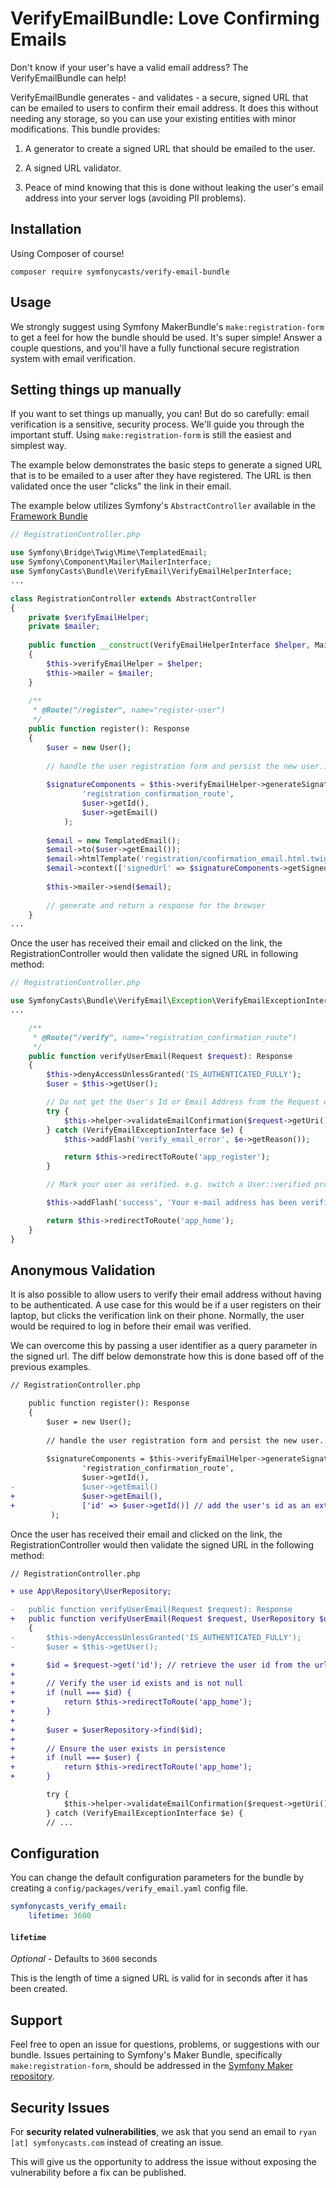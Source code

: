 # VerifyEmailBundle: Love Confirming Emails

Don't know if your user's have a valid email address? The VerifyEmailBundle can
help! 

VerifyEmailBundle generates - and validates - a secure, signed URL
that can be emailed to users to confirm their email address. It
does this without needing any storage, so you can use your existing
entities with minor modifications. This bundle provides:

1) A generator to create a signed URL that should be emailed to the user.

2) A signed URL validator.

3) Peace of mind knowing that this is done without leaking the user's
   email address into your server logs (avoiding PII problems).

## Installation

Using Composer of course!

```
composer require symfonycasts/verify-email-bundle
```

## Usage

We strongly suggest using Symfony MakerBundle's `make:registration-form` to get
a feel for how the bundle should be used. It's super simple! Answer a couple
questions, and you'll have a fully functional secure registration system with
email verification.

## Setting things up manually

If you want to set things up manually, you can! But do so carefully: email
verification is a sensitive, security process. We'll guide you through the
important stuff. Using `make:registration-form` is still the easiest and
simplest way.

The example below demonstrates the basic steps to generate a signed URL
that is to be emailed to a user after they have registered. The URL is then 
validated once the user "clicks" the link in their email. 

The example below utilizes Symfony's `AbstractController` available in the 
[Framework Bundle](https://github.com/symfony/framework-bundle)

```php
// RegistrationController.php

use Symfony\Bridge\Twig\Mime\TemplatedEmail;
use Symfony\Component\Mailer\MailerInterface;
use SymfonyCasts\Bundle\VerifyEmail\VerifyEmailHelperInterface;
...

class RegistrationController extends AbstractController
{
    private $verifyEmailHelper;
    private $mailer;
    
    public function __construct(VerifyEmailHelperInterface $helper, MailerInterface $mailer)
    {
        $this->verifyEmailHelper = $helper;
        $this->mailer = $mailer;
    }
    
    /**
     * @Route("/register", name="register-user")
     */
    public function register(): Response
    {
        $user = new User();
    
        // handle the user registration form and persist the new user...
    
        $signatureComponents = $this->verifyEmailHelper->generateSignature(
                'registration_confirmation_route',
                $user->getId(),
                $user->getEmail()
            );
        
        $email = new TemplatedEmail();
        $email->to($user->getEmail());
        $email->htmlTemplate('registration/confirmation_email.html.twig');
        $email->context(['signedUrl' => $signatureComponents->getSignedUrl()]);
        
        $this->mailer->send($email);
    
        // generate and return a response for the browser
    }
...

```

Once the user has received their email and clicked on the link, the RegistrationController
would then validate the signed URL in following method:

```php
// RegistrationController.php

use SymfonyCasts\Bundle\VerifyEmail\Exception\VerifyEmailExceptionInterface;
...

    /**
     * @Route("/verify", name="registration_confirmation_route")
     */
    public function verifyUserEmail(Request $request): Response
    {
        $this->denyAccessUnlessGranted('IS_AUTHENTICATED_FULLY');
        $user = $this->getUser();

        // Do not get the User's Id or Email Address from the Request object
        try {
            $this->helper->validateEmailConfirmation($request->getUri(), $user->getId(), $user->getEmail());
        } catch (VerifyEmailExceptionInterface $e) {
            $this->addFlash('verify_email_error', $e->getReason());

            return $this->redirectToRoute('app_register');
        }

        // Mark your user as verified. e.g. switch a User::verified property to true

        $this->addFlash('success', 'Your e-mail address has been verified.');

        return $this->redirectToRoute('app_home');
    }
}
```

## Anonymous Validation

It is also possible to allow users to verify their email address without having
to be authenticated. A use case for this would be if a user registers on their laptop,
but clicks the verification link on their phone. Normally, the user would be
required to log in before their email was verified. 

We can overcome this by passing a user identifier as a query parameter in the
signed url. The diff below demonstrate how this is done based off of the previous
examples.

```diff
// RegistrationController.php

    public function register(): Response
    {
        $user = new User();
    
        // handle the user registration form and persist the new user...
    
        $signatureComponents = $this->verifyEmailHelper->generateSignature(
                'registration_confirmation_route',
                $user->getId(),
-               $user->getEmail()
+               $user->getEmail(),
+               ['id' => $user->getId()] // add the user's id as an extra query param
         );
```

Once the user has received their email and clicked on the link, the RegistrationController
would then validate the signed URL in the following method:

```diff
// RegistrationController.php

+ use App\Repository\UserRepository;

-   public function verifyUserEmail(Request $request): Response
+   public function verifyUserEmail(Request $request, UserRepository $userRepository): Response
    {
-       $this->denyAccessUnlessGranted('IS_AUTHENTICATED_FULLY');
-       $user = $this->getUser();

+       $id = $request->get('id'); // retrieve the user id from the url
+
+       // Verify the user id exists and is not null
+       if (null === $id) {
+           return $this->redirectToRoute('app_home');
+       }
+
+       $user = $userRepository->find($id);
+
+       // Ensure the user exists in persistence
+       if (null === $user) {
+           return $this->redirectToRoute('app_home');
+       }

        try {
            $this->helper->validateEmailConfirmation($request->getUri(), $user->getId(), $user->getEmail());
        } catch (VerifyEmailExceptionInterface $e) {
        // ...
```

## Configuration

You can change the default configuration parameters for the bundle by creating
a `config/packages/verify_email.yaml` config file.

```yml
symfonycasts_verify_email:
    lifetime: 3600
```

#### `lifetime`

_Optional_ - Defaults to `3600` seconds

This is the length of time a signed URL is valid for in seconds after it has
been created. 

## Support

Feel free to open an issue for questions, problems, or suggestions with our bundle.
Issues pertaining to Symfony's Maker Bundle, specifically `make:registration-form`,
should be addressed in the [Symfony Maker repository](https://github.com/symfony/maker-bundle).

## Security Issues
For **security related vulnerabilities**, we ask that you send an email to 
`ryan [at] symfonycasts.com` instead of creating an issue. 

This will give us the opportunity to address the issue without exposing the
vulnerability before a fix can be published.
